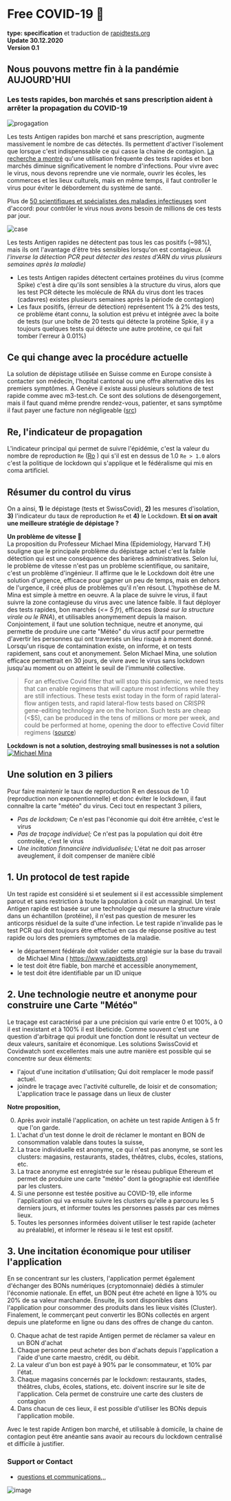 

# Free COVID-19 :rocket:  
**type: specification** et traduction de [rapidtests.org](https://www.rapidtests.org/) <br/>
**Update 30.12.2020** <br/>
**Version 0.1** <br/>

## Nous pouvons mettre fin à la pandémie AUJOURD'HUI
### Les tests rapides, bon marchés et sans prescription aident à arrêter la propagation du COVID-19
![progagation](https://images.squarespace-cdn.com/content/v1/5fdab36b376e906e04015903/1609945481938-OZDMW4512W0RZ9G2PEEJ/ke17ZwdGBToddI8pDm48kEauHE8l6oOGTwQcWWNA6Mp7gQa3H78H3Y0txjaiv_0fDoOvxcdMmMKkDsyUqMSsMWxHk725yiiHCCLfrh8O1z5QPOohDIaIeljMHgDF5CVlOqpeNLcJ80NK65_fV7S1UUMPRaqORlgSNAbVJ4-vY3lLhys2HrQjGYgRIei59esVZDqXZYzu2fuaodM4POSZ4w/stop_the_spread_thin.png?format=450w)

Les tests Antigen rapides bon marché et sans prescription, augmente massivement le nombre de cas détectés. Ils permettent d'activer l'isolement que lorsque c'est indispenssable ce qui casse la chaine de contagion. [La recherche a montré](https://www.nejm.org/doi/full/10.1056/NEJMp2025631) qu'une utilisation fréquente des tests rapides et bon marchés diminue significativement le nombre d'infections. 
Pour vivre avec le virus, nous devons reprendre une vie normale, ouvrir les écoles, les commerces et les lieux culturels, mais en même temps, il faut controller le virus pour éviter le débordement du système de santé.

Plus de [50 scientifiques et spécialistes des maladies infectieuses](https://www.rapidtests.org/expert-letter) sont d'accord: pour contrôler le virus nous avons besoin de millions de ces tests par jour.


![case](https://images.squarespace-cdn.com/content/v1/5fdab36b376e906e04015903/1609635150143-2RGHOBZNKZMUWGA374AX/ke17ZwdGBToddI8pDm48kMr7cO87uK4i5FGmPfgnAmJ7gQa3H78H3Y0txjaiv_0fDoOvxcdMmMKkDsyUqMSsMWxHk725yiiHCCLfrh8O1z4YTzHvnKhyp6Da-NYroOW3ZGjoBKy3azqku80C789l0tLQ7Yw5rvbjD09fusQ6zruw_237OMvrlo6Pc0CJdbfdeTHYj9jtBJKhNQnMMHkZZQ/new_curve.png?format=750w)

Les tests Antigen rapides ne détectent pas tous les cas positifs (~98%), mais ils ont l'avantage d'être très sensibles lorsqu'on est contagieux. _(A l'inverse la détection PCR peut détecter des restes d'ARN du virus plusieurs semaines après la maladie)_

* Les tests Antigen rapides détectent certaines protéines du virus (comme Spike) c'est à dire qu'ils sont sensibles à la structure du virus, alors que les test PCR détecte les molécule de RNA du virus dont les traces (cadavres) existes plusieurs semaines après la période de contagion) 
* Les faux positifs, (érreur de détection) représentent 1% à 2% des tests, ce problème étant connu, la solution est prévu et intégrée avec la boite de tests (sur une boîte de 20 tests qui détecte la protéine Spkie, il y a toujours quelques tests qui détecte une autre protéine, ce qui fait tomber l'erreur à 0.01%) 


## Ce qui change avec la procédure actuelle 

La solution de dépistage utilisée en Suisse comme en Europe consiste à contacter son médecin, l'hopital cantonal ou une offre alternative dès les premiers symptômes. A Genève il existe aussi plusieurs solutions de test rapide comme avec m3-test.ch. Ce sont des solutions de désengorgement, mais il faut quand même prendre rendez-vous, patienter, et sans symptôme il faut payer une facture non négligeable ([src](https://www.bag.admin.ch/bag/fr/home/krankheiten/ausbrueche-epidemien-pandemien/aktuelle-ausbrueche-epidemien/novel-cov/testen.html#2051828467))

## Re, l'indicateur de propagation
L'indicateur principal qui permet de suivre l'épidémie, c'est la valeur du nombre de reproduction `Re` ([Ro](https://www.covid19.admin.ch/fr/repro/val) ) qui  s'il est en dessus de 1.0 `Re > 1.0` alors c'est la politique de lockdown qui s'applique et le fédéralisme qui mis en coma artificiel. 

## Résumer du control du virus
On a ainsi, **1)** le dépistage (tests et SwissCovid), **2)** les mesures d'isolation, **3)** l'indicateur du taux de reproduction `Re` et **4)** le Lockdown. 
**Et si on avait une meilleure stratégie de dépistage ?**


**Un problème de vitesse :bicyclist:**</br>
La proposition du Professeur Michael Mina (Epidemiology, Harvard T.H) souligne que le principale problème du dépistage actuel c'est la faible détection qui est une conséquence des barières administratives. Selon lui, le problème de vitesse n'est pas un problème scientifique, ou sanitaire, c'est un problème d'ingénieur. Il affirme que le le Lockdown doit être une solution d'urgence, efficace pour gagner un peu de temps, mais en dehors de l'urgence, il créé plus de problèmes qu'il n'en résout. L'hypothèse de M. Mina est simple à mettre en oeuvre. A la place de suivre le virus, il faut suivre la zone contagieuse du virus avec une latence faible. Il faut déployer des tests rapides, bon marchés (*<= 5 fr*), efficaces (*basé sur la structure virale ou le RNA*), et utilisables anonymement depuis la maison. Conjointement, il faut une solution technique, neutre et anonyme, qui permette de produire une carte "Météo" du virus actif pour permettre d'avertir les personnes qui ont traversés un lieu risqué à moment donné. Lorsqu'un risque de contamination existe, on informe, et on tests rapidement, sans cout et anonymement. Selon Michael Mina, une solution efficace permettrait en 30 jours, de vivre avec le virus sans lockdown jusqu'au moment ou on atteint le seuil de l'immunité collective.

> For an effective Covid filter that will stop this pandemic, we need tests that can enable regimens that will capture most infections while they are still infectious. These tests exist today in the form of rapid lateral-flow antigen tests, and rapid lateral-flow tests based on CRISPR gene-editing technology are on the horizon. Such tests are cheap (<$5), can be produced in the tens of millions or more per week, and could be performed at home, opening the door to effective Covid filter regimens ([source](https://www.nejm.org/doi/full/10.1056/NEJMp2025631))

**Lockdown is not a solution, destroying small businesses is not a solution** <br/>
[![Michael Mina](https://img.youtube.com/vi/PYd-Q_CYmKA/0.jpg)](https://www.youtube.com/watch?v=PYd-Q_CYmKA)


## Une solution en 3 piliers

Pour faire maintenir le taux de reproduction R en dessous de 1.0 (reproduction non exponentionnelle) et donc éviter le lockdown, il faut connaître la carte "météo" du virus. Ceci tout en respectant 3 piliers,
- *Pas de lockdown;* Ce n'est pas l'économie qui doit être arrêtée, c'est le virus
- *Pas de traçage individuel;* Ce n'est pas la population qui doit être controlée, c'est le virus
- *Une incitation finnancière individualisée;* L'état ne doit pas arroser aveuglement, il doit compenser de manière ciblé


## 1. Un protocol de test rapide 
Un test rapide est considéré si et seulement si il est accesssible simplement parout et sans restriction à toute la population à coût un marginal. Un test Antigen rapide est basée sur une technologie qui mesure la structure virale dans un échantillon (protéine), il n'est pas question de mesurer les anticorps résiduel de la suite d'une infection. Le test rapide n'invalide pas le test PCR qui doit toujours être effectué en cas de réponse positive au test rapide ou lors des premiers symptomes de la maladie.

- le département fédérale doit valider cette stratégie sur la base du travail de Michael Mina ( https://www.rapidtests.org)
- le test doit être fiable, bon marché et accessible anonymement,
- le test doit être identifiable par un ID unique 

## 2. Une technologie neutre et anonyme pour construire une Carte "Météo"

Le traçage est caractérisé par a une précision qui varie entre 0 et 100%, à 0 il est inexistant et à 100% il est libeticide. Comme souvent c'est une question d'arbitrage qui produit une fonction dont le résultat un  vecteur de deux valeurs, sanitaire et économique.
Les solutions SwissCovid et Covidwatch sont excellentes mais une autre manière est possible qui se concentre sur deux éléments: 

- l'ajout d'une incitation d'utilisation; Qui doit remplacer le mode passif actuel.
- joindre le traçage avec l'activité culturelle, de loisir et de consomation; L'application trace le passage dans un lieux de cluster

**Notre proposition,** 

0. Après avoir installé l'application, on achète un test rapide Antigen à 5 fr que l'on garde.
1. L'achat d'un test donne le droit de réclamer le montant en BON de consommation valable dans toutes la suisse,
1. La trace individuelle est anonyme, ce qui n'est pas anonyme, se sont les clusters: magasins, restaurants, stades, théâtres, clubs, écoles, stations, etc.
2. La trace anonyme est enregistrée sur le réseau publique Ethereum et permet de produire une carte "météo" dont la géographie est identifiée par les clusters.
3. Si une personne est testée positive au COVID-19, elle informe l'application qui va ensuite suivre les clusters qu'elle a parcouru les 5 derniers jours, et informer toutes les personnes passés par ces mêmes lieux.
4. Toutes les personnes informées doivent utiliser le test rapide (acheter au préalable), et informer le réseau si le test est opsitif.


## 3. Une incitation économique pour utiliser l'application

En se concentrant sur les clusters, l'application permet également d'échanger des BONs numériques (cryptomonnaie) dédiés à stimuler l'économie nationale. En effet, un BON peut être acheté en ligne à 10% ou 20% de sa valeur marchande. Ensuite, ils sont disponibles dans l'application pour consommer des produits dans les lieux visités (Cluster). Finalement, le commerçant peut convertir les BONs collectés en argent depuis une plateforme en ligne ou dans des offres de change du canton.

0. Chaque achat de test rapide Antigen permet de réclamer sa valeur en un BON d'achat
1. Chaque personne peut acheter des bon d'achats depuis l'application a l'aide d'une carte maestro, crédit, ou débit.
2. La valeur d'un bon est payé à 90% par le consommateur, et 10% par l'état.
1. Chaque magasins concernés par le lockdown: restaurants, stades, théâtres, clubs, écoles, stations, etc. doivent inscrire sur le site de l'application. Cela permet de construire une carte des clusters de contagion
3. Dans chacun de ces lieux, il est possible d'utiliser les BONs depuis l'application mobile.

Avec le test rapide Antigen bon marché, et utilisable à domicile, la chaine de contagion peut être anéantie sans avaoir au recours du lockdown centralisé et difficile à justifier. 



### Support or Contact
* [questions et communications](../../discussions),,, 


![image](https://user-images.githubusercontent.com/1422935/103349621-9ed4d000-4a9d-11eb-8e11-6330a827a553.png)
